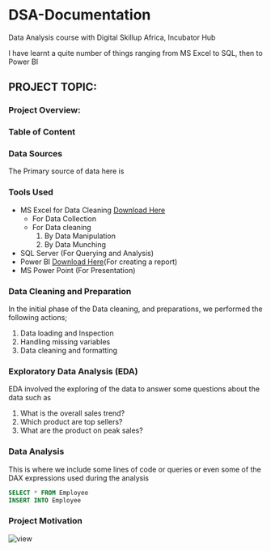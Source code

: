 # DSA-Documentation

Data Analysis course with Digital Skillup Africa, Incubator Hub

I have learnt a quite number of things ranging from MS Excel to SQL, then to Power BI

## PROJECT TOPIC:

### Project Overview:

### Table of Content

### Data Sources
The Primary source of data here is 

### Tools Used
- MS Excel for Data Cleaning [Download Here](https://www.microsoft.com)
  - For Data Collection
  - For Data cleaning
    1. By Data Manipulation
    2. By Data Munching
- SQL Server (For Querying and Analysis)
- Power BI [Download Here](https://www.microsoft.com/en-us/download/details.aspx?id=58494&msockid=2ad5b310958661f015f5a6cb94846071)(For creating a report)
- MS Power Point (For Presentation)

### Data Cleaning and Preparation
In the initial phase of the Data cleaning, and preparations, we performed the following actions;
1. Data loading and Inspection
2. Handling missing variables
3. Data cleaning and formatting

### Exploratory Data Analysis (EDA)
EDA involved the exploring of the data to answer some questions about the data such as
1. What is the overall sales trend?
2. Which product are top sellers?
3. What are the product on peak sales?

### Data Analysis
This is where we include some lines of code or queries or even some of the DAX expressions used during the analysis 

``` SQL
SELECT * FROM Employee
INSERT INTO Employee
```
### Project Motivation
![view](https://github.com/user-attachments/assets/b7ecf8c0-0be4-41af-b492-c50220ed3dad)
